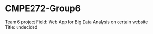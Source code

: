 CMPE272-Group6
==============
Team 6 project
Field: Web App for Big Data Analysis on certain website
Title: undecided

